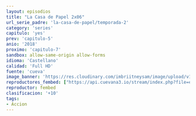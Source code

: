 ```yaml
---
layout: episodios
title: "La Casa de Papel 2x06"
url_serie_padre: 'la-casa-de-papel/temporada-2'
category: 'series'
capitulo: 'yes'
prev: 'capitulo-5'
anio: '2018'
proximo: 'capitulo-7'
sandbox: allow-same-origin allow-forms
idioma: 'Castellano'
calidad: 'Full HD'
fuente: 'cueva'
image_banner: 'https://res.cloudinary.com/imbriitneysam/image/upload/v1546638641/casa-2-banner-min.jpg'
reproductores_fembed: ["https://api.cuevana3.io/stream/index.php?file=ek5lbm9xYWNrS0xYMTZLa2xNbkdvY3ZTb3BtZng4TGp6ZFpobGFMUGtPSFQxYWFYWU1QUDFORGNwcVpnbEplc2xaTnJZSlRTMGViVTBxZGdsdEhPb3RqWGFXWnBtcFNsbHNKMmM0YTJ3THVvd29aaVpjR21vNXJDaFhlSndaV2gwZE5uVmFuRHpkekkwbmVYcHNiR3JaV1lhMlZwbTVla21KZHlvcUxWMWRMWTNLT1hjTlhHNWMzSQ","Castellano","https://feurl.com/v/xw681i547mezpy3","Castellano","https://www.seriemega.site/v/d25lrhxjj3kjx5e","Subtitulado"]
reproductor: fembed
clasificacion: '+10'
tags:
- Accion
---
```












